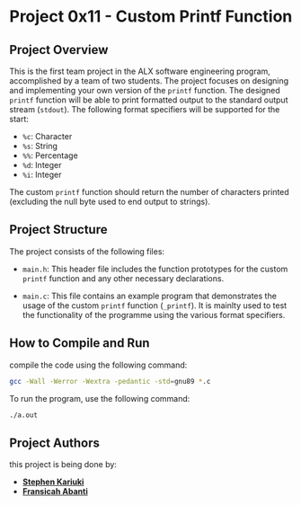 # Project 0x11 - Custom Printf Function

## Project Overview
This is the first team project in the ALX software engineering program, accomplished by a team of two students.
The project focuses on designing and implementing your own version of the `printf` function.
The designed `printf` function will be able to print formatted output to the standard output stream (`stdout`). The following format specifiers will be supported for the start:
- `%c`: Character
- `%s`: String
- `%%`: Percentage
- `%d`: Integer
- `%i`: Integer

The custom `printf` function should return the number of characters printed (excluding the null byte used to end output to strings).

## Project Structure

The project consists of the following files:

- `main.h`: This header file includes the function prototypes for the custom `printf` function and any other necessary declarations.

- `main.c`: This file contains an example program that demonstrates the usage of the custom `printf` function  (`_printf`). It is mainlty used to test the functionality of the programme using the various format specifiers.
 


## How to Compile and Run

compile the code using the following command:

```bash
gcc -Wall -Werror -Wextra -pedantic -std=gnu89 *.c
```

To run the program, use the following command:

```bash
./a.out
```

## Project Authors
this project is being done by:

- [**Stephen Kariuki** ](https://github.com/Stephen219)
- [**Fransicah Abanti** ](https://github.com/fransicahabanti)

